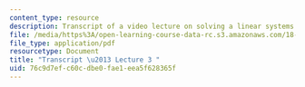 ```yaml
---
content_type: resource
description: Transcript of a video lecture on solving a linear systems.
file: /media/https%3A/open-learning-course-data-rc.s3.amazonaws.com/18-085-computational-science-and-engineering-i-fall-2008/76c9d7efc60cdbe0fae1eea5f628365f_18-085F08-L03.pdf
file_type: application/pdf
resourcetype: Document
title: "Transcript \u2013 Lecture 3 "
uid: 76c9d7ef-c60c-dbe0-fae1-eea5f628365f
---
```

